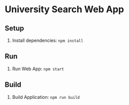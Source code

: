 # University Search Web App

## Setup

1. Install dependencies: `npm install`

## Run

1. Run Web App: `npm start`

## Build

1. Build Application: `npm run build`
